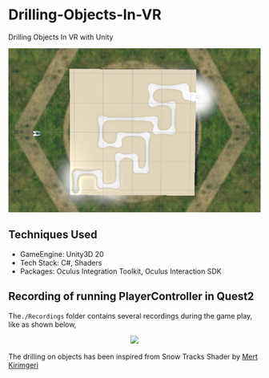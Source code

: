 # Drilling-Objects-In-VR

Drilling Objects In VR with Unity

<img src="https://github.com/saha0073/Drilling-Objects-In-VR/blob/main/capture.png" width="750">

## Techniques Used
* GameEngine: Unity3D 20
* Tech Stack: C#, Shaders
* Packages: Oculus Integration Toolkit, Oculus Interaction SDK

## Recording of running PlayerController in Quest2
The`./Recordings` folder contains several recordings during the game play, like as shown below,
<p align="center"><img src="https://github.com/saha0073/Drilling-Objects-In-VR/blob/main/Recordings/oculus_drilling_8sec.gif" style="width:80%"\></p>

The drilling on objects has been inspired from Snow Tracks Shader by [Mert Kirimgeri](https://www.youtube.com/watch?v=ThlqTMBzyjI&ab_channel=MertKirimgeri)  
